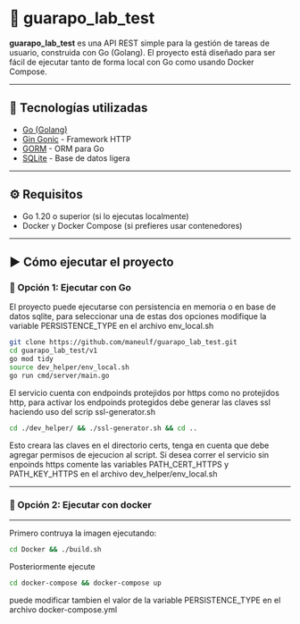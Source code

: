 # 🧪 guarapo_lab_test

**guarapo_lab_test** es una API REST simple para la gestión de tareas de usuario, construida con Go (Golang). El proyecto está diseñado para ser fácil de ejecutar tanto de forma local con Go como usando Docker Compose.

---

## 🚀 Tecnologías utilizadas

- [Go (Golang)](https://golang.org/)
- [Gin Gonic](https://github.com/gin-gonic/gin) - Framework HTTP
- [GORM](https://gorm.io/) - ORM para Go
- [SQLite](https://www.sqlite.org/index.html) - Base de datos ligera

---

## ⚙️ Requisitos

- Go 1.20 o superior (si lo ejecutas localmente)
- Docker y Docker Compose (si prefieres usar contenedores)

---

## ▶️ Cómo ejecutar el proyecto

### 🔧 Opción 1: Ejecutar con Go

El proyecto puede ejecutarse con persistencia en memoria o en base de datos sqlite, para seleccionar una de estas dos opciones modifique la variable PERSISTENCE_TYPE en el archivo env_local.sh


```bash
git clone https://github.com/maneulf/guarapo_lab_test.git
cd guarapo_lab_test/v1
go mod tidy
source dev_helper/env_local.sh
go run cmd/server/main.go
```

El servicio cuenta con endpoinds protejidos por https como no protejidos http, para activar los endpoinds protegidos debe generar las claves ssl haciendo uso del scrip ssl-generator.sh
```bash
cd ./dev_helper/ && ./ssl-generator.sh && cd ..
```
Esto creara las claves en el directorio certs, tenga en cuenta que debe agregar permisos de ejecucion al script. Si desea correr el servicio sin enpoinds https comente las variables PATH_CERT_HTTPS y PATH_KEY_HTTPS en el archivo dev_helper/env_local.sh


---

### 🔧 Opción 2: Ejecutar con docker

---
Primero contruya la imagen ejecutando:
```bash
cd Docker && ./build.sh
```
Posteriormente ejecute
```bash
cd docker-compose && docker-compose up
```
puede modificar tambien el valor de la variable PERSISTENCE_TYPE en el archivo docker-compose.yml

